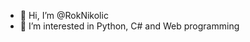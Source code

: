 - 👋 Hi, I’m @RokNikolic
- 👀 I’m interested in Python, C# and Web programming

<!---
RokNikolic/RokNikolic is a ✨ special ✨ repository because its `README.md` (this file) appears on your GitHub profile.
You can click the Preview link to take a look at your changes.
--->
